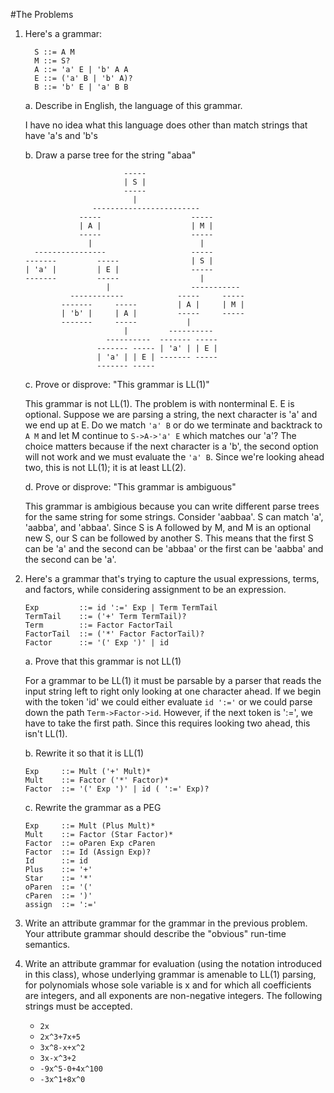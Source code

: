 #The Problems
1. Here's a grammar:
	```
	  S ::= A M
	  M ::= S?
	  A ::= 'a' E | 'b' A A
	  E ::= ('a' B | 'b' A)?
	  B ::= 'b' E | 'a' B B
	```

	a. Describe in English, the language of this grammar.

	I have no idea what this language does other than match strings that have 'a's and 'b's
  
	b. Draw a parse tree for the string "abaa"

	```
						  -----
						  | S |
						  -----
							|
				   ------------------------
				-----                    -----
				| A |                    | M |
				-----                    -----
				  |                        |
	  ----------------                   -----
	-------         -----                | S |
	| 'a' |         | E |                -----
	-------         -----                  |
					  |                  -----------
			  ------------            -----     -----
			-------     -----         | A |     | M |
			| 'b' |     | A |         -----     -----
			-------     -----           |
						  |         ----------
					  ----------  ------- -----
					------- ----- | 'a' | | E |
					| 'a' | | E | ------- -----
					------- -----

	```

	c. Prove or disprove: "This grammar is LL(1)"

	This grammar is not LL(1). The problem is with nonterminal E. E is optional. Suppose we are parsing a string, the next character is 'a' and we end up at E. Do we match `'a' B` or do we terminate and backtrack to `A M` and let M continue to `S->A->'a' E` which matches our 'a'? The choice matters because if the next character is a 'b', the second option will not work and we must evaluate the `'a' B`. Since we're looking ahead two, this is not LL(1); it is at least LL(2).

	d. Prove or disprove: "This grammar is ambiguous"

	This grammar is ambigious because you can write different parse trees for the same string for some strings. Consider 'aabbaa'. S can match 'a', 'aabba', and 'abbaa'. Since S is A followed by M, and M is an optional new S, our S can be followed by another S. This means that the first S can be 'a' and the second can be 'abbaa' or the first can be 'aabba' and the second can be 'a'.

2. Here's a grammar that's trying to capture the usual expressions, terms, and factors, while considering assignment to be an expression.

	```
	Exp			::= id ':=' Exp | Term TermTail
	TermTail	::= ('+' Term TermTail)?
	Term		::= Factor FactorTail
	FactorTail  ::= ('*' Factor FactorTail)?
	Factor		::= '(' Exp ')' | id
	```
	
	a. Prove that this grammar is not LL(1)

	For a grammar to be LL(1) it must be parsable by a parser that reads the input string left to right only looking at one character ahead. If we begin with the token 'id' we could either evaluate `id ':='` or we could parse down the path `Term->Factor->id`. However, if the next token is ':=', we have to take the first path. Since this requires looking two ahead, this isn't LL(1).
	
	b. Rewrite it so that it is LL(1)

	```
	Exp		::= Mult ('+' Mult)*
	Mult	::= Factor ('*' Factor)*
	Factor	::= '(' Exp ')' | id ( ':=' Exp)?
	```

	c. Rewrite the grammar as a PEG

	```
	Exp		::= Mult (Plus Mult)*
	Mult	::= Factor (Star Factor)*
	Factor	::= oParen Exp cParen
	Factor	::= Id (Assign Exp)?
	Id		::= id
	Plus	::= '+'
	Star	::= '*'
	oParen	::= '('
	cParen	::= ')'
	assign	::= ':='
	```

3. Write an attribute grammar for the grammar in the previous problem. Your attribute grammar should describe the "obvious" run-time semantics.

4. Write an attribute grammar for evaluation (using the notation introduced in this class), whose underlying grammar is amenable to LL(1) parsing, for polynomials whose sole variable is x and for which all coefficients are integers, and all exponents are non-negative integers. The following strings must be accepted.
	* `2x`
	* `2x^3+7x+5`
	* `3x^8-x+x^2`
	* `3x-x^3+2`
	* `-9x^5-0+4x^100`
	* `-3x^1+8x^0`

